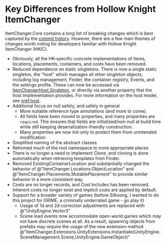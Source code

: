 # Key Differences from Hollow Knight ItemChanger

ItemChanger.Core contains a long list of breaking changes which is best captured by the
[commit history](https://github.com/BadMagic100/ItemChanger.Core/compare/a2bcdd59284ed6aa4e82ca308b4dc23105ccc72c..https://github.com/BadMagic100/ItemChanger.Core/compare/a2bcdd59284ed6aa4e82ca308b4dc23105ccc72c..996c367701622d52f097a7d6f03bd7c7dda26641).
However, there are a few main themes of changes worth noting for developers familiar with Hollow Knight ItemChanger
(HKIC).

- Obviously, all the HK-specific concrete implementations of items, locations, placements, containers, and costs have
  been removed.
- Reduced dependence on static singletons. There is now a single static singleton, the "host" which manages all other
  singleton objects, including log management, Finder, the container registry, Events, and the settings profile. These
  can now be accessed via [ItemChangerHost.Singleton](xref:ItemChanger.ItemChangerHost.Singleton), or directly via another property that the host
  implementation provides. For more information on the host model, see <xref:host>.
- Additional focus on null safety, and safety in general
  - More nullable reference type annotations (and more to come).
  - All fields have been moved to properties, and many properties are `required`. This ensures that fields are
    initialized/non-null at build time while still keeping deserialization-friendly construction.
  - Many properties are now init-only to protect them from unintended modification.
- Simplified naming of the abstract classes
- Rehomed much of the root namespace to more appropriate places
- There is no longer a need to implement Clone, and cloning is done automatically when retrieving templates from Finder.
- Removed ExistingContainerLocation and substantially changed the behavior of @"ItemChanger.Locations.ObjectLocation"
  and @"ItemChanger.Placements.MutablePlacement" to provide similar behavior in a more consistent way.
- Costs are no longer records, and Cost.Includes has been removed. Inherent costs no longer exist and implicit costs are applied by default.
- Support for a broader variety of games (before Silksong, I wanted to do this project for GRIME, a criminally
  underrated game - go play it)
  - Usage of 1d and 2d correction adjustments are replaced with @"UnityEngine.Vector3"
  - Scene load events now accommodate open-world games which may not have discrete scenes at all. As a result, spawning
    objects from prefabs may require the usage of the new extension method
    @"ItemChanger.Extensions.UnityExtensions.Instantiate(UnityEngine.SceneManagement.Scene,UnityEngine.GameObject)"
